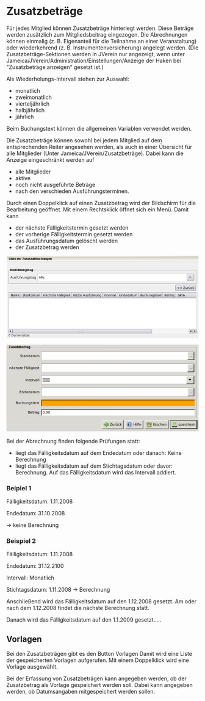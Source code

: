 # Zusatzbeträge

Für jedes Mitglied können Zusatzbeträge hinterlegt werden. Diese Beträge werden zusätzlich zum Mitgliedsbeitrag eingezogen. Die Abrechnungen können einmalig \(z. B. Eigenanteil für die Teilnahme an einer Veranstaltung\) oder wiederkehrend \(z. B. Instrumentenversicherung\) angelegt werden. \(Die Zusatzbeträge-Sektionen werden in JVerein nur angezeigt, wenn unter Jameica/JVerein/Administration/Einstellungen/Anzeige der Haken bei "Zusatzbeträge anzeigen" gesetzt ist.\)

Als Wiederholungs-Intervall stehen zur Auswahl:

* monatlich
* zweimonatlich
* vierteljährlich
* halbjährlich
* jährlich

Beim Buchungstext können die allgemeinen Variablen verwendet werden.

Die Zusatzbeträge können sowohl bei jedem Mitglied auf dem entsprechenden Reiter angesehen werden, als auch in einer Übersicht für alle Mitglieder \(Unter Jameica/JVerein/Zusatzbeträge\). Dabei kann die Anzeige eingeschränkt werden auf

* alle Mitglieder
* aktive
* noch nicht ausgeführte Beträge
* nach den verschieden Ausführungsterminen.

Durch einen Doppelklick auf einen Zusatzbetrag wird der Bildschirm für die Bearbeitung geöffnet. Mit einem Rechtsklick öffnet sich ein Menü. Damit kann

* der nächste Fälligkeitstermin gesetzt werden
* der vorherige Fälligkeitstermin gesetzt werden
* das Ausführungsdatum gelöscht werden
* der Zusatzbetrag werden

![](../.gitbook/assets/zusatzabbuchungenuebersicht-2.jpg)

![](../.gitbook/assets/mitgliedzusatzabbuchungneu.jpg)

Bei der Abrechnung finden folgende Prüfungen statt:

* liegt das Fälligkeitsdatum auf dem Endedatum oder danach: Keine Berechnung
* liegt das Fälligkeitsdatum auf dem Stichtagsdatum oder davor: Berechnung. Auf das Fälligkeitsdatum wird das Intervall addiert.

### Beipiel 1

Fälligkeitsdatum: 1.11.2008

Endedatum: 31.10.2008

-&gt; keine Berechnung

### Beispiel 2

Fälligkeitsdatum: 1.11.2008

Endedatum: 31.12.2100

Intervall: Monatlich

Stichtagsdatum: 1.11.2008 -&gt; Berechnung

Anschließend wird das Fälligkeitsdatum auf den 1.12.2008 gesetzt. Am oder nach dem 1.12.2008 findet die nächste Berechnung statt.

Danach wird das Fälligkeitsdatum auf den 1.1.2009 gesetzt.....

## Vorlagen

Bei den Zusatzbeträgen gibt es den Button Vorlagen Damit wird eine Liste der gespeicherten Vorlagen aufgerufen. Mit einem Doppelklick wird eine Vorlage ausgewählt.

Bei der Erfassung von Zusatzbeträgen kann angegeben werden, ob der Zusatzbetrag als Vorlage gespeichert werden soll. Dabei kann angegeben werden, ob Datumsangaben mitgespeichert werden sollen.

